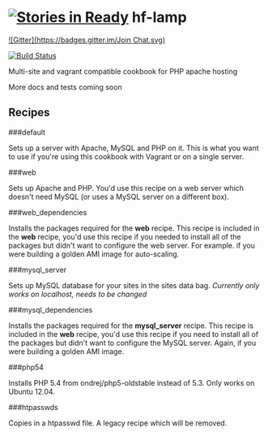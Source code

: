 [![Stories in Ready](https://badge.waffle.io/hellofuture-cookbooks/hf-lamp.png?label=ready&title=Ready)](https://waffle.io/hellofuture-cookbooks/hf-lamp)
hf-lamp
=======
[![Gitter](https://badges.gitter.im/Join Chat.svg)](https://gitter.im/hellofuture-cookbooks/hf-lamp?utm_source=badge&utm_medium=badge&utm_campaign=pr-badge&utm_content=badge)

[![Build Status](https://api.travis-ci.org/hellofuture-cookbooks/hf-lamp.png)](https://travis-ci.org/hellofuture-cookbooks/hf-lamp/)


Multi-site and vagrant compatible cookbook for PHP apache hosting

More docs and tests coming soon

Recipes
-------

###default

Sets up a server with Apache, MySQL and PHP on it. This is what you want to use if you're using this cookbook with Vagrant or on a single server.

###web

Sets up Apache and PHP. You'd use this recipe on a web server which doesn't need MySQL (or uses a MySQL server on a different box).

###web_dependencies

Installs the packages required for the **web** recipe. This recipe is included in the **web** recipe, you'd use this recipe if you needed to install all of the packages but didn't want to configure the web server. For example. if you were building a golden AMI image for auto-scaling.

###mysql_server

Sets up MySQL database for your sites in the sites data bag. *Currently only works on localhost, needs to be changed*

###mysql_dependencies

Installs the packages required for the **mysql_server** recipe. This recipe is included in the **web** recipe, you'd use this recipe if you need to install all of the packages but didn't want to configure the MySQL server. Again, if you were building a golden AMI image.

###php54

Installs PHP 5.4 from ondrej/php5-oldstable instead of 5.3. Only works on Ubuntu 12.04.

###htpasswds

Copies in a htpasswd file. A legacy recipe which will be removed.

